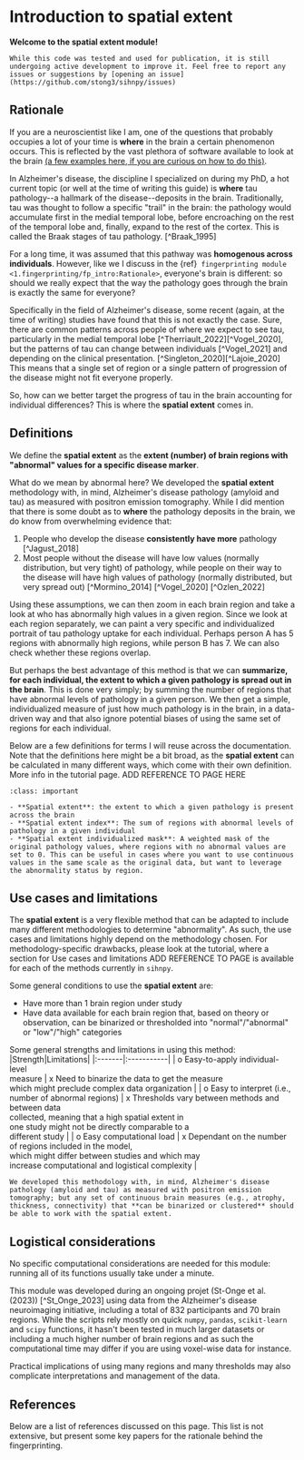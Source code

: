 # Introduction to spatial extent

**Welcome to the spatial extent module!**

```{note}
While this code was tested and used for publication, it is still undergoing active development to improve it. Feel free to report any issues or suggestions by [opening an issue](https://github.com/stong3/sihnpy/issues)
```

## Rationale

If you are a neuroscientist like I am, one of the questions that probably occupies a lot of your time is **where** in the brain a certain phenomenon occurs. This is reflected by the vast plethora of software available to look at the brain [(a few examples here, if you are curious on how to do this)](https://sidchop.shinyapps.io/braincode_selector).

In Alzheimer's disease, the discipline I specialized on during my PhD, a hot current topic (or well at the time of writing this guide) is **where** tau pathology--a hallmark of the disease--deposits in the brain. Traditionally, tau was thought to follow a specific "trail" in the brain: the pathology would accumulate first in the medial temporal lobe, before encroaching on the rest of the temporal lobe and, finally, expand to the rest of the cortex. This is called the Braak stages of tau pathology. [^Braak_1995]

For a long time, it was assumed that this pathway was **homogenous across individuals**. However, like we I discuss in the {ref}` fingerprinting module <1.fingerprinting/fp_intro:Rationale>`, everyone's brain is different: so should we really expect that the way the pathology goes through the brain is exactly the same for everyone?

Specifically in the field of Alzheimer's disease, some recent (again, at the time of writing) studies have found that this is not exactly the case. Sure, there are common patterns across people of where we expect to see tau, particularly in the medial temporal lobe [^Therriault_2022][^Vogel_2020], but the patterns of tau can change between individuals [^Vogel_2021] and depending on the clinical presentation. [^Singleton_2020][^Lajoie_2020] This means that a single set of region or a single pattern of progression of the disease might not fit everyone properly.

So, how can we better target the progress of tau in the brain accounting for individual differences? This is where the **spatial extent** comes in.

## Definitions

We define the **spatial extent** as the **extent (number) of brain regions with "abnormal" values for a specific disease marker**.

What do we mean by abnormal here? We developed the **spatial extent** methodology with, in mind, Alzheimer's disease pathology (amyloid and tau) as measured with positron emission tomography. While I did mention that there is some doubt as to **where** the pathology deposits in the brain, we do know from overwhelming evidence that:
1) People who develop the disease **consistently have more** pathology [^Jagust_2018]
2) Most people without the disease will have low values (normally distribution, but very tight) of pathology, while people on their way to the disease will have high values of pathology (normally distributed, but very spread out) [^Mormino_2014] [^Vogel_2020] [^Ozlen_2022]

Using these assumptions, we can then zoom in each brain region and take a look at who has abnormally high values in a given region. Since we look at each region separately, we can paint a very specific and individualized portrait of tau pathology uptake for each individual. Perhaps person A has 5 regions with abnormally high regions, while person B has 7. We can also check whether these regions overlap.

But perhaps the best advantage of this method is that we can **summarize, for each individual, the extent to which a given pathology is spread out in the brain**. This is done very simply; by summing the number of regions that have abnormal levels of pathology in a given person. We then get a simple, individualized measure of just how much pathology is in the brain, in a data-driven way and that also ignore potential biases of using the same set of regions for each individual.

Below are a few definitions for terms I will reuse across the documentation. Note that the definitions here might be a bit broad, as the **spatial extent** can be calculated in many different ways, which come with their own definition. More info in the tutorial page. ADD REFERENCE TO PAGE HERE

```{admonition} Definitions
:class: important

- **Spatial extent**: the extent to which a given pathology is present across the brain
- **Spatial extent index**: The sum of regions with abnormal levels of pathology in a given individual
- **Spatial extent individualized mask**: A weighted mask of the original pathology values, where regions with no abnormal values are set to 0. This can be useful in cases where you want to use continuous values in the same scale as the original data, but want to leverage the abnormality status by region.
```

## Use cases and limitations

The **spatial extent** is a very flexible method that can be adapted to include many different methodologies to determine "abnormality". As such, the use cases and limitations highly depend on the methodology chosen. For methodology-specific drawbacks, please look at the tutorial, where a section for Use cases and limitations ADD REFERENCE TO PAGE is available for each of the methods currently in `sihnpy`.

Some general conditions to use the **spatial extent** are:
* Have more than 1 brain region under study
* Have data available for each brain region that, based on theory or observation, can be binarized or thresholded into "normal"/"abnormal" or "low"/"high" categories

Some general strengths and limitations in using this method:
|Strength|Limitations|
|:-------|:-----------|
| o Easy-to-apply individual-level <br> measure | x Need to binarize the data to get the measure <br> which might preclude complex data organization |
| o Easy to interpret (i.e., number of abnormal regions) | x Thresholds vary between methods and between data <br> collected, meaning that a high spatial extent in <br> one study might not be directly comparable to a  <br> different study |
| o Easy computational load | x Dependant on the number of regions included in the model, <br> which might differ between studies and which may <br> increase computational and logistical complexity |

```{note}
We developed this methodology with, in mind, Alzheimer's disease pathology (amyloid and tau) as measured with positron emission tomography; but any set of continuous brain measures (e.g., atrophy, thickness, connectivity) that **can be binarized or clustered** should be able to work with the spatial extent.
```

## Logistical considerations

No specific computational considerations are needed for this module: running all of its functions usually take under a minute.

This module was developed during an ongoing projet (St-Onge et al. (2023)) [^St_Onge_2023] using data from the Alzheimer's disease neuroimaging initiative, including a total of 832 participants and 70 brain regions. While the scripts rely mostly on quick `numpy`, `pandas`, `scikit-learn` and `scipy` functions, it hasn't been tested in much larger datasets or including a much higher number of brain regions and as such the computational time may differ if you are using voxel-wise data for instance.

Practical implications of using many regions and many thresholds may also complicate interpretations and management of the data.

## References

Below are a list of references discussed on this page. This list is not extensive, but present some key papers for the rationale behind the fingerprinting.